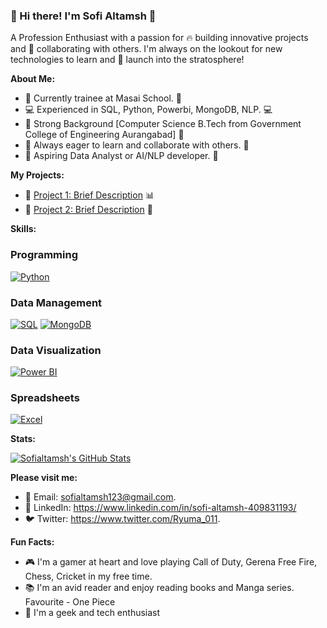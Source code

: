### 👋 Hi there! I'm Sofi Altamsh 🤖

A Profession Enthusiast with a passion for 🔥 building innovative projects and 🤝 collaborating with others. I'm always on the lookout for new technologies to learn and 🚀 launch into the stratosphere!

**About Me:**

* 📍 Currently trainee at Masai School. 🏢
* 💻 Experienced in SQL, Python, Powerbi, MongoDB, NLP. 💻
* 🎯 Strong Background [Computer Science B.Tech from Government College of Engineering Aurangabad] 🎯
* 🤝 Always eager to learn and collaborate with others. 👫
* 📍 Aspiring Data Analyst or AI/NLP developer. 📍

**My Projects:**

* 🚀 [Project 1: Brief Description](https://github.com/suryaprakash-sp/AMD_Architects_064-) 📊
* 🤖 [Project 2: Brief Description](https://github.com/ajaym007/Bill-of-Rights-Blockchain_051) 🤖

**Skills:**

### Programming

[![Python](https://img.shields.io/badge/Python-3776AB?style=for-the-badge&logo=python&logoColor=white)](https://www.python.org/)

### Data Management

[![SQL](https://img.shields.io/badge/SQL-4479A1?style=for-the-badge&logo=mysql&logoColor=white)](https://www.mysql.com/)
[![MongoDB](https://img.shields.io/badge/MongoDB-47A248?style=for-the-badge&logo=mongodb&logoColor=white)](https://www.mongodb.com/)

### Data Visualization

[![Power BI](https://img.shields.io/badge/Power%20BI-F2C811?style=for-the-badge&logo=powerbi&logoColor=white)](https://powerbi.microsoft.com/)

### Spreadsheets

[![Excel](https://img.shields.io/badge/Excel-217346?style=for-the-badge&logo=microsoft-excel&logoColor=white)](https://www.microsoft.com/en-us/microsoft-365/excel)


**Stats:**

[![Sofialtamsh's GitHub Stats](https://github-readme-stats.vercel.app/api?username=sofialtamsh&show_icons=true)](https://github.com/sofialtamsh)

**Please visit me:**

* 📱 Email: sofialtamsh123@gmail.com.
* 💼 LinkedIn: https://www.linkedin.com/in/sofi-altamsh-409831193/
* 🐦 Twitter: https://www.twitter.com/Ryuma_011.

**Fun Facts:**

* 🎮 I'm a gamer at heart and love playing Call of Duty, Gerena Free Fire, Chess, Cricket in my free time.
* 📚 I'm an avid reader and enjoy reading books and Manga series. Favourite - One Piece
* 🎉 I'm a geek and tech enthusiast

